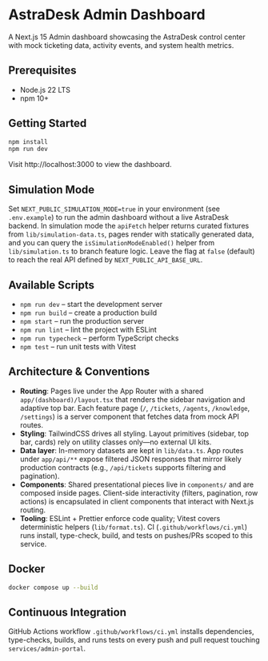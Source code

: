 # AstraDesk Admin Dashboard

A Next.js 15 Admin dashboard showcasing the AstraDesk control center with mock ticketing data, activity events, and system health metrics.

## Prerequisites

- Node.js 22 LTS
- npm 10+

## Getting Started

```bash
npm install
npm run dev
```

Visit http://localhost:3000 to view the dashboard.

## Simulation Mode

Set `NEXT_PUBLIC_SIMULATION_MODE=true` in your environment (see `.env.example`) to run the admin dashboard without a live AstraDesk backend. In simulation mode the `apiFetch` helper returns curated fixtures from `lib/simulation-data.ts`, pages render with statically generated data, and you can query the `isSimulationModeEnabled()` helper from `lib/simulation.ts` to branch feature logic. Leave the flag at `false` (default) to reach the real API defined by `NEXT_PUBLIC_API_BASE_URL`.

## Available Scripts

- `npm run dev` – start the development server
- `npm run build` – create a production build
- `npm start` – run the production server
- `npm run lint` – lint the project with ESLint
- `npm run typecheck` – perform TypeScript checks
- `npm test` – run unit tests with Vitest

## Architecture & Conventions

- **Routing**: Pages live under the App Router with a shared `app/(dashboard)/layout.tsx` that renders the sidebar navigation and adaptive top bar. Each feature page (`/`, `/tickets`, `/agents`, `/knowledge`, `/settings`) is a server component that fetches data from mock API routes.
- **Styling**: TailwindCSS drives all styling. Layout primitives (sidebar, top bar, cards) rely on utility classes only—no external UI kits.
- **Data layer**: In-memory datasets are kept in `lib/data.ts`. App routes under `app/api/**` expose filtered JSON responses that mirror likely production contracts (e.g., `/api/tickets` supports filtering and pagination).
- **Components**: Shared presentational pieces live in `components/` and are composed inside pages. Client-side interactivity (filters, pagination, row actions) is encapsulated in client components that interact with Next.js routing.
- **Tooling**: ESLint + Prettier enforce code quality; Vitest covers deterministic helpers (`lib/format.ts`). CI (`.github/workflows/ci.yml`) runs install, type-check, build, and tests on pushes/PRs scoped to this service.

## Docker

```bash
docker compose up --build
```

## Continuous Integration

GitHub Actions workflow `.github/workflows/ci.yml` installs dependencies, type-checks, builds, and runs tests on every push and pull request touching `services/admin-portal`.
